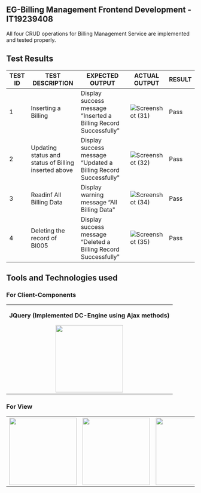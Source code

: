 ## EG-Billing Management Frontend Development - IT19239408

<p>All four CRUD operations for Billing Management Service are implemented and tested properly.</p>

## Test Results

| TEST ID | TEST DESCRIPTION | EXPECTED OUTPUT | ACTUAL OUTPUT | RESULT |
| --- | --- | --- | --- |--- |
| 1 | Inserting a Billing | Display success message “Inserted a Billing Record Successfully" |![Screenshot (31)](https://github.com/riyajkafar/EG_Frontend/blob/main/Screenshot/Insert.png)|Pass
| 2 | Updating status and status of Billing inserted above | Display success message “Updated a Billing Record Successfully" |![Screenshot (32)](https://github.com/riyajkafar/EG_Frontend/blob/main/Screenshot/update.png)|Pass
| 3 | Readinf All Billing Data  | Display warning message “All Billing Data" |![Screenshot (34)](https://github.com/riyajkafar/EG_Frontend/blob/main/Screenshot/Read.png)|Pass
| 4 | Deleting the record of BI005  | Display success message “Deleted a Billing Record Successfully" |![Screenshot (35)](https://github.com/riyajkafar/EG_Frontend/blob/main/Screenshot/delete.png)|Pass

## Tools and Technologies used

### For Client-Components
<table align="center">
  <tr>
    <td align="center"><p size=40><b>JQuery (Implemented DC-Engine using Ajax methods)</b></p><a href="https://jquery.com/" target="_blank"><img src="https://img.icons8.com/ios-filled/100/000000/jquery.png" width="180"></a></td>
  </tr>

</table>

### For View
<table align="center">
  <tr>
    <td><a href="https://html.spec.whatwg.org/" target="_blank"><img src="https://img.icons8.com/color/200/html-5--v1.png" width="180"></a></td>
    <td><a href="https://www.w3.org/TR/CSS/#css" target="_blank"><img src="https://img.icons8.com/color/200/css3.png" width="180"></a></td>
    <td><a href="https://getbootstrap.com/docs/5.0/getting-started/introduction/" target="_blank"><img src="https://img.icons8.com/color/200/bootstrap.png" width="180"></a></td>
  </tr>
</table>
